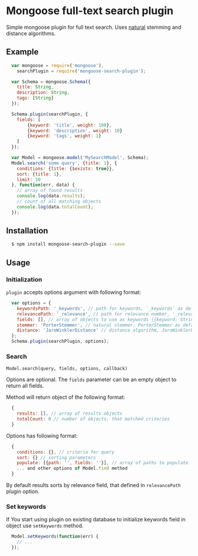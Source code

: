 # Mongoose full-text search plugin

Simple mongoose plugin for full text search.
Uses [natural](https://github.com/NaturalNode/natural) stemming and distance algorithms.

## Example
``` js
  var mongoose = require('mongoose'),
    searchPlugin = require('mongoose-search-plugin');

  var Schema = mongoose.Schema({
    title: String,
    description: String,
    tags: [String]
  });

  Schema.plugin(searchPlugin, {
    fields: [
        {keyword: 'title', weight: 100}, 
        {keyword: 'description', weight: 10}
        {keyword: 'tags', weight: 1}
    ]
  });

  var Model = mongoose.model('MySearchModel', Schema);
  Model.search('some query', {title: 1}, {
    conditions: {title: {$exists: true}},
    sort: {title: 1},
    limit: 10
  }, function(err, data) {
    // array of found results
    console.log(data.results);
    // count of all matching objects
    console.log(data.totalCount);
  });
```

## Installation
``` bash
  $ npm install mongoose-search-plugin --save
```

## Usage

### Initialization
`plugin` accepts options argument with following format:
``` js
  var options = {
    keywordsPath: '_keywords', // path for keywords, `_keywords` as default
    relevancePath: '_relevance', // path for relevance number, '_relevance' as default
    fields: [], // array of objects to use as keywords ({keyword: String, weight: {type: Number, default: 1}),
    stemmer: 'PorterStemmer', // natural stemmer, PorterStemmer as default
    distance: 'JaroWinklerDistance' // distance algorithm, JaroWinklerDistance as default
  };
  Schema.plugin(searchPlugin, options);
```

### Search
`Model.search(query, fields, options, callback)` 

Options are optional. The `fields` parameter can be an empty object to return all fields.

Method will return object of the following format:
``` js
  {
    results: [], // array of results objects
    totalCount: 0 // number of objects, that matched criteries
  }
```
Options has following format:
```js
  {
    conditions: {}, // criteria for query
    sort: {} // sorting parameters
    populate: [{path: '', fields: ''}], // array of paths to populate
    ... and other options of Model.find method
  }
```
By default results sorts by relevance field, that defined in `relevancePath`
plugin option.

### Set keywords
If You start using plugin on existing database to initialize keywords field in object
use `setKeywords` method.
``` js
  Model.setKeywords(function(err) {
    // ...
  });
```
